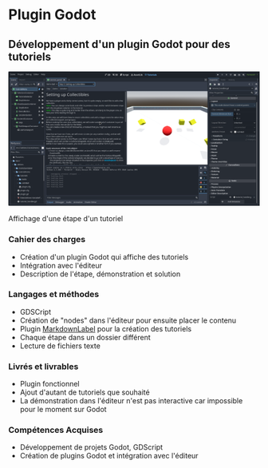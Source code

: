 # Plugin Godot

## Développement d'un plugin Godot pour des tutoriels

<article class="retex-wrapper">

<article class="screenshots">

<section class="screenshot">

![Affichage d'une étape d'un tutoriel](godot-tutorials.png)

Affichage d'une étape d'un tutoriel

</section>

</article>

<article class="content">

<section class="text">

### Cahier des charges

- Création d'un plugin Godot qui affiche des tutoriels
- Intégration avec l'éditeur
- Description de l'étape, démonstration et solution

</section>

<section class="text">

### Langages et méthodes

- GDSCript
- Création de "nodes" dans l'éditeur pour ensuite placer le contenu
- Plugin [MarkdownLabel](https://godotengine.org/asset-library/asset/2302) pour la création des tutoriels
- Chaque étape dans un dossier différent
- Lecture de fichiers texte

</section>

<section class="text">

### Livrés et livrables

- Plugin fonctionnel
- Ajout d'autant de tutoriels que souhaité
- La démonstration dans l'éditeur n'est pas interactive car impossible pour le moment sur Godot

</section>

<section class="text">

### Compétences Acquises

- Développement de projets Godot, GDScript
- Création de plugins Godot et intégration avec l'éditeur

</section>

</article>

</article>
